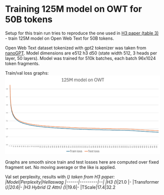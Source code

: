 # Training 125M model on OWT for 50B tokens

Setup for this train run tries to reproduce the one used in [H3 paper (table 3)](https://arxiv.org/pdf/2212.14052) - train 125M model on Open Web Text for 50B tokens.

Open Web Text dataset tokenized with gpt2 tokenizer was taken from [nanoGPT](https://github.com/karpathy/nanoGPT/tree/master/data/openwebtext). Model dimensions are e512 h3 d50 (state width 512, 3 heads per layer, 50 layers). Model was trained for 510k batches, each batch 96x1024 token fragments.

Train/val loss graphs:
![Nice train loss graph](img/tl125M.png)

Graphs are smooth since train and test losses here are computed over fixed fragment set. No moving average or the like is applied.

Val set perplexity, results with (*) taken from H3 paper:
|Model|Perplexity|Hellaswag
|------|---------|--|
|H3 (*)|21.0 |-
|Transformer (*)|20.6|-
|H3 Hybrid (2 Attn) (*)|19.6|-
|TScale|17.4|32.2
